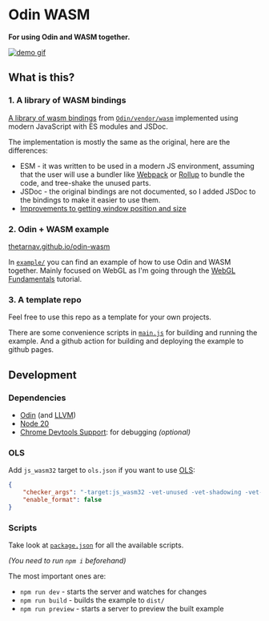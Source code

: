 # Odin WASM

**For using Odin and WASM together.**

[![demo gif](https://raw.githubusercontent.com/thetarnav/odin-wasm/main/assets/camera.gif)](https://thetarnav.github.io/odin-wasm/#camera)

## What is this?

### 1. A library of WASM bindings

[A library of wasm bindings](https://github.com/thetarnav/odin-wasm/tree/main/wasm) from [`Odin/vendor/wasm`](https://github.com/odin-lang/Odin/tree/master/vendor/wasm) implemented using modern JavaScript with ES modules and JSDoc.

The implementation is mostly the same as the original, here are the differences:

- ESM - it was written to be used in a modern JS environment, assuming that the user will use a bundler like [Webpack](https://webpack.js.org/) or [Rollup](https://rollupjs.org/) to bundle the code, and tree-shake the unused parts.
- JSDoc - the original bindings are not documented, so I added JSDoc to the bindings to make it easier to use them.
- [Improvements to getting window position and size](https://github.com/thetarnav/odin-wasm/commit/abd015822d0667ae7ebec7c0b7d4508a489b9c44#diff-70784127da28e4d9d43c91e03af22f56c23f45ec12af76e4deed68c37f7776e4)

### 2. Odin + WASM example

[thetarnav.github.io/odin-wasm](https://thetarnav.github.io/odin-wasm)

In [`example/`](https://github.com/thetarnav/odin-wasm/tree/main/example) you can find an example of how to use Odin and WASM together. Mainly focused on WebGL as I'm going through the [WebGL Fundamentals](https://webgl2fundamentals.org/) tutorial.

### 3. A template repo

Feel free to use this repo as a template for your own projects.

There are some convenience scripts in [`main.js`](https://github.com/thetarnav/odin-wasm/tree/main/main.js) for building and running the example. And a github action for building and deploying the example to github pages.

## Development

### Dependencies

- [Odin](https://odin-lang.org/docs/install/) (and [LLVM](https://apt.llvm.org/))
- [Node 20](https://nodejs.org/)
- [Chrome Devtools Support](https://chromewebstore.google.com/detail/cc++-devtools-support-dwa/pdcpmagijalfljmkmjngeonclgbbannb): for debugging *(optional)*

### OLS

Add `js_wasm32` target to `ols.json` if you want to use [OLS](https://github.com/DanielGavin/ols):

```json
{
    "checker_args": "-target:js_wasm32 -vet-unused -vet-shadowing -vet-style -vet-semicolon",
	"enable_format": false
}
```

### Scripts

Take look at [`package.json`](https://github.com/thetarnav/odin-wasm/tree/main/package.json) for all the available scripts.

*(You need to run `npm i` beforehand)*

The most important ones are:

- `npm run dev` - starts the server and watches for changes
- `npm run build` - builds the example to `dist/`
- `npm run preview` - starts a server to preview the built example